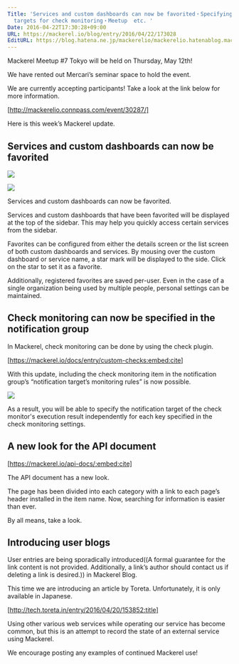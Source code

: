 ```yaml
---
Title: 'Services and custom dashboards can now be favorited・Specifying notification
  targets for check monitoring・Meetup  etc. '
Date: 2016-04-22T17:30:28+09:00
URL: https://mackerel.io/blog/entry/2016/04/22/173028
EditURL: https://blog.hatena.ne.jp/mackerelio/mackerelio.hatenablog.mackerel.io/atom/entry/6653812171392480078
---
```


Mackerel Meetup #7 Tokyo will be held on Thursday, May 12th! 

We have rented out Mercari’s seminar space to hold the event.

We are currently accepting participants! Take a look at the link below for more information.

[http://mackerelio.connpass.com/event/30287/]

Here is this week’s Mackerel update.

## Services and custom dashboards can now be favorited

![](https://cdn-ak.f.st-hatena.com/images/fotolife/a/andyyk/20160422/20160422171051.png)

![](https://cdn-ak.f.st-hatena.com/images/fotolife/a/andyyk/20160422/20160422171050.png)

Services and custom dashboards can now be favorited.

Services and custom dashboards that have been favorited will be displayed at the top of the sidebar. This may help you quickly access certain services from the sidebar.

Favorites can be configured from either the details screen or the list screen of both custom dashboards and services. By mousing over the custom dashboard or service name, a star mark will be displayed to the side. Click on the star to set it as a favorite.

Additionally, registered favorites are saved per-user. Even in the case of a single organization being used by multiple people, personal settings can be maintained. 

## Check monitoring can now be specified in the notification group

In Mackerel, check monitoring can be done by using the check plugin. 

[https://mackerel.io/docs/entry/custom-checks:embed:cite]

With this update, including the check monitoring item in the notification group’s “notification target’s monitoring rules” is now possible. 

![](https://cdn-ak.f.st-hatena.com/images/fotolife/a/andyyk/20160422/20160422171049.png)

As a result, you will be able to specify the notification target of the check monitor's execution result independently for each key specified in the check monitoring settings. 

## A new look for the API document

[https://mackerel.io/api-docs/:embed:cite]

The API document has a new look. 

The page has been divided into each category with a link to each page’s header installed in the item name. Now, searching for information is easier than ever. 

By all means, take a look. 

## Introducing user blogs

User entries are being sporadically introduced((A formal guarantee for the link content is not provided. Additionally, a link’s author should contact us if deleting a link is desired.)) in Mackerel Blog. 

This time we are introducing an article by Toreta. Unfortunately, it is only available in Japanese.

[http://tech.toreta.in/entry/2016/04/20/153852:title]

Using other various web services while operating our service has become common, but this is an attempt to record the state of an external service using Mackerel. 

We encourage posting any examples of continued Mackerel use!
